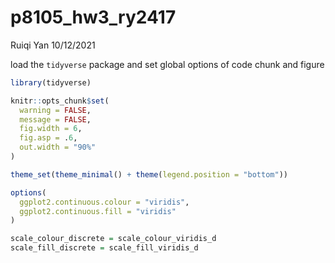 p8105\_hw3\_ry2417
================
Ruiqi Yan
10/12/2021

load the `tidyverse` package and set global options of code chunk and
figure

``` r
library(tidyverse)

knitr::opts_chunk$set(
  warning = FALSE,
  message = FALSE,
  fig.width = 6,
  fig.asp = .6,
  out.width = "90%"
)

theme_set(theme_minimal() + theme(legend.position = "bottom"))

options(
  ggplot2.continuous.colour = "viridis",
  ggplot2.continuous.fill = "viridis"
)

scale_colour_discrete = scale_colour_viridis_d
scale_fill_discrete = scale_fill_viridis_d
```
